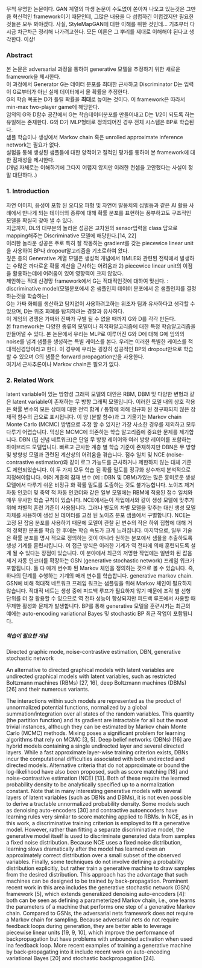 
 무척 유명한 논문이다. GAN 계열의 파생 논문이 수도없이 쏟아져 나오고 있는것은 그만큼 혁신적인 framework이기 때문인데, 그많은 내용을 다 섭렵하긴 어렵겠지만 필요한것들은 모두 봐야겠다.
사실, StyleMapGAN에 대한 이해를 위한 것인데... 기초부터 다시금 차근차근 정리해 나가려고한다. 모든 이론은 그 뿌리를 제대로 이해해야 된다고 생각한다.
이상!

### Abstract
본 논문은 adversarial 과정을 통하여 generative 모델을 추정하기 위한 새로운 framework을 제시한다.  
이 과정에서 Generator G는 데이터 분포를 최대한 근사하고 Discriminator D는 입력이 G로부터가 아닌 실제 데이터에서 올 확률을 추정한다.  
G의 학습 목표는 D가 틀릴 확률을 **최대**로 높이는 것이다. 이 framework은 따라서 min-max two-player game에 해당한다.  
임의의 G와 D함수 공간에서 G는 학습데이터분포를 만들어내고 D는 1/2이 되도록 하는 유일해는 존재한다.
G와 D가 MLP형태로 정의되어진 경우 전체 시스템은 BP로 학습된다.  
샘플 학습이나 생성에서 Markov chain 혹은 unrolled approximate inference network는 필요가 없다.  
실험을 통해 생성된 샘플들에 대한 양적이고 질적인 평가를 통하여 본 framework에 대한 잠재성을 제시한다.  
(개념 자체로는 이해하기에 그다지 어렵지 않지만 이러한 컨셉을 고안했다는 사실이 정말 대단하다..)

### 1. Introduction

자연 이미지, 음성이 포함 된 오디오 파형 및 자연어 말뭉치의 심벌등과 같은 AI 활용 사례에서 만나게 되는 데이터의 종류에 대해 확률 분포를 표현하는 풍부하고도 구조적인 모델을 확실히 찾아 낼 수 있다.  
지금까지, DL의 대부분의 놀라운 성공은 고차원의 sensor입력을 class 답으로 mapping해주는 Discriminative 모델에 해당한다.[14, 22]  
이러한 놀라운 성공은 주로 특히 잘 작동하는 gradient를 갖는 piecewice linear unit을 사용하여 BP나 dropout알고리즘을 기초로하여 왔다.  
깊은 층의 Generative 계열 모델은 생성적 개념에서 1)MLE와 관련된 전략에서 발생하는 수많은 까다로운 확률 계산을 근사하는 어려움과 2) piecewice linear unit의 이점을 활용하는데에 어려움이 있어 영향력이 크지 않았다.  
제안하는 적대 신경망 framework에서 G는 적대적인것에 대하여 맞선다. : discriminative model(모델분포에서 온 샘플인지 데이터 분포에서 온 샘플인지를 결정하는것을 학습하는)  
G는  가짜 화폐를 생산하고 탐지없이 사용하려고하는 위조자 팀과 유사하다고 생각할 수 있으며, D는 위조 화폐를 탐지하려는 경찰과 유사하다.  
이 게임의 경쟁은 가짜와 진짜가 구별 될 수 없을 때까지 G와 D를 각각 만든다.  
본 framework는 다양한 종류의 모델이나 최적화알고리즘에 대한 특정 학습알고리즘을 만들어낼 수 있다. 본 논문에서 우리는 MLP로 이루어진 G와 D에 대해 G에 임의의 noise를 넘겨 샘플을 생성하는 특별 케이스를 본다. 우리는 이러한 특별한 케이스를 적대적신경망이라고 한다. 이 경우에 우리는 굉장히 성공적인 BP와 dropout만으로 학습할 수 있으며 G의 샘플은 forward propagation만을 사용한다.  
여기서 근사추론이나 Markov chain은 필요가 없다.

### 2. Related Work

latent variable이 있는 방향성 그래픽 모델의 대안은 RBM, DBM 및 다양한 변형과 같은 latent variable이 존재하는 무 방향 그래픽 모델입니다. 이러한 모델 내의 상호 작용은 확률 변수의 모든 상태에 대한 전역 합계 / 통합에 의해 정규화 된 정규화되지 않은 잠재적 함수의 곱으로 표시됩니다. 이 양 (분할 함수)과 그 기울기는 Markov chain Monte Carlo (MCMC) 방법으로 추정 할 수 있지만 가장 사소한 경우를 제외하고 모두 다루기 어렵습니다. 믹싱은 MCMC에 의존하는 학습 알고리즘에 중요한 문제를 제기합니다. DBN (딥 신념 네트워크)은 단일 무 방향 레이어와 여러 방향 레이어를 포함하는 하이브리드 모델입니다. 빠르고 근사한 계층 별 학습 기준이 존재하지만 DBN은 무 방향 및 방향성 모델과 관련된 계산상의 어려움을 겪습니다. 점수 일치 및 NCE (noise-contrastive estimation)와 같이 로그 가능도를 근사하거나 제한하지 않는 대체 기준도 제안되었습니다. 이 두 가지 모두 학습 된 확률 밀도를 정규화 상수까지 분석적으로 지정해야합니다. 여러 계층의 잠재 변수 (예 : DBN 및 DBM)가있는 많은 흥미로운 생성 모델에서 다루기 쉬운 비정규 화 확률 밀도를 도출하는 것도 불가능합니다. 노이즈 제거 자동 인코더 및 축약 적 자동 인코더와 같은 일부 모델에는 RBM에 적용된 점수 일치와 매우 유사한 학습 규칙이 있습니다. NCE에서는이 작업에서와 같이 생성 모델에 맞추기 위해 차별적 훈련 기준이 사용됩니다. 그러나 별도의 차별 모델을 맞추는 대신 생성 모델 자체를 사용하여 생성 된 데이터를 고정 된 노이즈 분포 샘플에서 구별합니다. NCE는 고정 된 잡음 분포를 사용하기 때문에 모델이 관찰 된 변수의 작은 하위 집합에 대해 거의 정확한 분포를 학습 한 후에는 학습 속도가 크게 느려집니다. 마지막으로, 일부 기술은 확률 분포를 명시 적으로 정의하는 것이 아니라 원하는 분포에서 샘플을 추출하도록 생성 기계를 훈련시킵니다. 이 접근 방식은 이러한 기계가 역 전파에 의해 훈련되도록 설계 될 수 있다는 장점이 있습니다. 이 분야에서 최근의 저명한 작업에는 일반화 된 잡음 제거 자동 인코더를 확장하는 GSN (generative stochastic network) 프레임 워크가 포함됩니다. 둘 다 매개 변수화 된 Markov 체인을 정의하는 것으로 볼 수 있습니다. 즉, 하나의 단계를 수행하는 기계의 매개 변수를 학습합니다. generative markov chain. GSN에 비해 적대적 네트워크 프레임 워크는 샘플링을 위해 Markov 체인이 필요하지 않습니다. 적대적 네트는 생성 중에 피드백 루프가 필요하지 않기 때문에 조각 별 선형 단위를 더 잘 활용할 수 있으므로 역 전파 성능이 향상되지만 피드백 루프에서 사용할 때 무제한 활성화 문제가 발생합니다. BP를 통해 generative 모델을 훈련시키는 최근의 예에는 auto-encoding variational Bayes 및 stochastic BP 최근 작업이 포함됩니다.

##### 학습이 필요한 개념  
Directed graphic mode, noise-contrastive estimation, DBN, generative stochastic network


An alternative to directed graphical models with latent variables are undirected graphical models with latent variables, such as restricted Boltzmann machines (RBMs) [27, 16], deep Boltzmann machines (DBMs) [26] and their numerous variants. 

The interactions within such models are
represented as the product of unnormalized potential functions, normalized by a global summation/integration over all states of the random variables. This quantity (the partition function) and
its gradient are intractable for all but the most trivial instances, although they can be estimated by
Markov chain Monte Carlo (MCMC) methods. Mixing poses a significant problem for learning
algorithms that rely on MCMC [3, 5].
Deep belief networks (DBNs) [16] are hybrid models containing a single undirected layer and several directed layers. While a fast approximate layer-wise training criterion exists, DBNs incur the
computational difficulties associated with both undirected and directed models.
Alternative criteria that do not approximate or bound the log-likelihood have also been proposed,
such as score matching [18] and noise-contrastive estimation (NCE) [13]. Both of these require the
learned probability density to be analytically specified up to a normalization constant. Note that
in many interesting generative models with several layers of latent variables (such as DBNs and
DBMs), it is not even possible to derive a tractable unnormalized probability density. Some models
such as denoising auto-encoders [30] and contractive autoencoders have learning rules very similar
to score matching applied to RBMs. In NCE, as in this work, a discriminative training criterion is
employed to fit a generative model. However, rather than fitting a separate discriminative model, the
generative model itself is used to discriminate generated data from samples a fixed noise distribution.
Because NCE uses a fixed noise distribution, learning slows dramatically after the model has learned
even an approximately correct distribution over a small subset of the observed variables.
Finally, some techniques do not involve defining a probability distribution explicitly, but rather train
a generative machine to draw samples from the desired distribution. This approach has the advantage
that such machines can be designed to be trained by back-propagation. Prominent recent work in this
area includes the generative stochastic network (GSN) framework [5], which extends generalized
denoising auto-encoders [4]: both can be seen as defining a parameterized Markov chain, i.e., one
learns the parameters of a machine that performs one step of a generative Markov chain. Compared
to GSNs, the adversarial nets framework does not require a Markov chain for sampling. Because
adversarial nets do not require feedback loops during generation, they are better able to leverage
piecewise linear units [19, 9, 10], which improve the performance of backpropagation but have
problems with unbounded activation when used ina feedback loop. More recent examples of training
a generative machine by back-propagating into it include recent work on auto-encoding variational
Bayes [20] and stochastic backpropagation [24].
